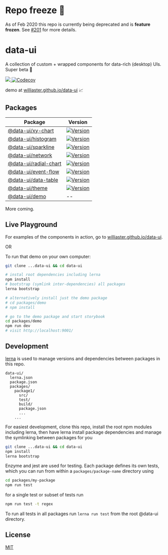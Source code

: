 # Repo freeze 🥶
As of Feb 2020 this repo is currently being deprecated and is **feature frozen**. See [#201](https://github.com/williaster/data-ui/issues/201) for more details.

# data-ui
A collection of custom + wrapped components for data-rich (desktop) UIs. Super beta :baby:

<p>
  <a title="build status" href="https://travis-ci.org/williaster/data-ui.svg?branch=master">
    <img src="https://travis-ci.org/williaster/data-ui.svg?branch=master" />
  </a>
  <a href="http://codecov.io/github/mirumee/saleor?branch=master">
    <img src="http://codecov.io/github/williaster/data-ui/coverage.svg?branch=master" alt="Codecov" />
  </a>
</p>

demo at [williaster.github.io/data-ui](https://williaster.github.io/data-ui) :chart_with_upwards_trend:

## Packages

| Package | Version |
|--|--|
| [@data-ui/xy-chart](https://github.com/williaster/data-ui/tree/master/packages/xy-chart) | [![Version](https://img.shields.io/npm/v/@data-ui/xy-chart.svg?style=flat)](https://img.shields.io/npm/v/@data-ui/xy-chart.svg?style=flat) |
| [@data-ui/histogram](https://github.com/williaster/data-ui/tree/master/packages/histogram) | [![Version](https://img.shields.io/npm/v/@data-ui/histogram.svg?style=flat)](https://img.shields.io/npm/v/@data-ui/histogram.svg?style=flat) |
| [@data-ui/sparkline](https://github.com/williaster/data-ui/tree/master/packages/sparkline) | [![Version](https://img.shields.io/npm/v/@data-ui/sparkline.svg?style=flat)](https://img.shields.io/npm/v/@data-ui/sparkline.svg?style=flat) |
| [@data-ui/network](https://github.com/williaster/data-ui/tree/master/packages/network) | [![Version](https://img.shields.io/npm/v/@data-ui/network.svg?style=flat)](https://img.shields.io/npm/v/@data-ui/network.svg?style=flat) |
| [@data-ui/radial-chart](https://github.com/williaster/data-ui/tree/master/packages/radial-chart) | [![Version](https://img.shields.io/npm/v/@data-ui/radial-chart.svg?style=flat)](https://img.shields.io/npm/v/@data-ui/radial-chart.svg?style=flat) |
| [@data-ui/event-flow](https://github.com/williaster/data-ui/tree/master/packages/event-flow) | [![Version](https://img.shields.io/npm/v/@data-ui/event-flow.svg?style=flat)](https://img.shields.io/npm/v/@data-ui/event-flow.svg?style=flat) |
| [@data-ui/data-table](https://github.com/williaster/data-ui/tree/master/packages/data-table) | [![Version](https://img.shields.io/npm/v/@data-ui/data-table.svg?style=flat)](https://img.shields.io/npm/v/@data-ui/data-table.svg?style=flat) |
| [@data-ui/theme](https://github.com/williaster/data-ui/tree/master/packages/data-ui-theme) | [![Version](https://img.shields.io/npm/v/@data-ui/theme.svg?style=flat)](https://img.shields.io/npm/v/@data-ui/theme.svg?style=flat) |
| [@data-ui/demo](https://github.com/williaster/data-ui/tree/master/packages/demo) | -- |

More coming.

## Live Playground

For examples of the components in action, go to [williaster.github.io/data-ui](https://williaster.github.io/data-ui).

OR

To run that demo on your own computer:
```sh
git clone ...data-ui && cd data-ui

# instal root dependencies including lerna
npm install 
# bootstrap (symlink inter-dependencies) all packages
lerna bootstrap

# alternatively install just the demo package
# cd packages/demo
# npm install

# go to the demo package and start storybook
cd packages/demo
npm run dev
# visit http://localhost:9001/
```

## Development
[lerna](https://github.com/lerna/lerna/) is used to manage versions and dependencies between
packages in this repo.

```
data-ui/
  lerna.json
  package.json
  packages/
    package1/
      src/
      test/
      build/
      package.json
      ...
    ...
```

For easiest development, clone this repo, install the root npm modules including lerna,
then have lerna install package dependencies and manage the symlinking between packages for you
```sh
git clone ...data-ui && cd data-ui
npm install
lerna bootstrap
```

Enzyme and jest are used for testing. Each package defines its own tests, which you can run from within a `packages/package-name` directory using
```sh
cd packages/my-package
npm run test
```

for a single test or subset of tests run
```sh
npm run test -t regex
```

To run all tests in all packages run `lerna run test` from the root @data-ui directory.

## License
[MIT](./LICENSE)

